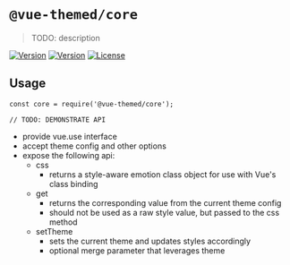 # `@vue-themed/core`

> TODO: description

<p>
  <!-- <a href="https://circleci.com/gh/vuejs/vue/tree/dev"><img src="https://img.shields.io/circleci/project/github/vuejs/vue/dev.svg" alt="Build Status"></a> -->
  <a href="https://www.npmjs.com/package/vue"><img src="https://img.shields.io/npm/v/@vue-themed/core" alt="Version"></a>
  <a href="https://www.npmjs.com/package/vue"><img src="https://img.shields.io/bundlephobia/minzip/@vue-themed/core" alt="Version"></a>
  <a href="https://www.npmjs.com/package/vue"><img src="https://img.shields.io/npm/l/@vue-themed/core" alt="License"></a>
</p>

## Usage

```
const core = require('@vue-themed/core');

// TODO: DEMONSTRATE API
```

- provide vue.use interface
- accept theme config and other options
- expose the following api:
  - css
    - returns a style-aware emotion class object for use with Vue's
      class binding
  - get
    - returns the corresponding value from the current theme config
    - should not be used as a raw style value, but passed to the css
      method
  - setTheme
    - sets the current theme and updates styles accordingly
    - optional merge parameter that leverages theme
